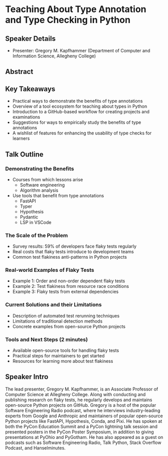 # Teaching About Type Annotation and Type Checking in Python

## Speaker Details

- Presenter: Gregory M. Kapfhammer (Department of Computer and Information
Science, Allegheny College)

## Abstract

## Key Takeaways

- Practical ways to demonstrate the benefits of type annotations
- Overview of a tool ecosystem for teaching about types in Python
- Introduction to a GitHub-based workflow for creating projects and examinations
- Suggestions for ways to empirically study the benefits of type annotations
- A wishlist of features for enhancing the usability of type checks for learners

## Talk Outline

### Demonstrating the Benefits

- Courses from which lessons arise
    - Software engineering
    - Algorithm analysis
- Use tools that benefit from type annotations
    - FastAPI
    - Typer
    - Hypothesis
    - Pydantic
    - LSP in VSCode

### The Scale of the Problem

- Survey results: 59% of developers face flaky tests regularly
- Real costs that flaky tests introduce to development teams
- Common test flakiness anti-patterns in Python projects

### Real-world Examples of Flaky Tests

- Example 1: Order and non-order dependent flaky tests
- Example 2: Test flakiness from resource race conditions
- Example 3: Flaky tests from external dependencies

### Current Solutions and their Limitations

- Description of automated test rerunning techniques
- Limitations of traditional detection methods
- Concrete examples from open-source Python projects

### Tools and Next Steps (2 minutes)

- Available open-source tools for handling flaky tests
- Practical steps for maintainers to get started
- Resources for learning more about test flakiness



## Speaker Intro

The lead presenter, Gregory M. Kapfhammer, is an Associate Professor of Computer
Science at Allegheny College. Along with conducting and publishing research on
flaky tests, he regularly develops and maintains open-source Python projects on
GitHub. Gregory is a host of the popular Software Engineering Radio podcast,
where he interviews industry-leading experts from Google and Anthropic and
maintainers of popular open-source Python projects like FastAPI, Hypothesis,
Conda, and Pixi. He has spoken at both the PyCon Education Summit and a PyCon
lightning talk session and presented posters in the PyCon Poster Symposium, in
addition to giving presentations at PyOhio and PyGotham. He has also appeared as
a guest on podcasts such as Software Engineering Radio, Talk Python, Stack
Overflow Podcast, and Hanselminutes.


